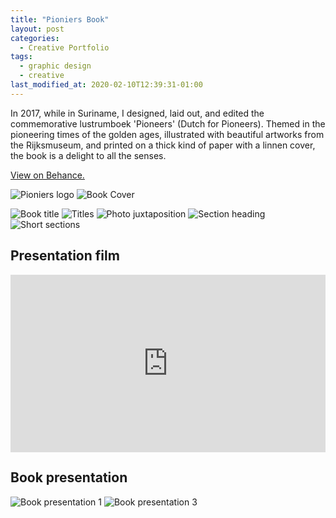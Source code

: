 ```yaml
---
title: "Pioniers Book"
layout: post
categories:
  - Creative Portfolio
tags:
  - graphic design
  - creative
last_modified_at: 2020-02-10T12:39:31-01:00
---
```


In 2017, while in Suriname, I designed, laid out, and edited the commemorative lustrumboek 'Pioneers' (Dutch for Pioneers). Themed in the pioneering times of the golden ages, illustrated with beautiful artworks from the Rijksmuseum, and printed on a thick kind of paper with a linnen cover, the book is a delight to all the senses.

[View on Behance.](https://www.behance.net/gallery/69547299/Pioniers-Book)


![Pioniers logo](https://mir-s3-cdn-cf.behance.net/project_modules/max_1200/4da4c469547299.5b8558a36d9ec.png)
![Book Cover](https://mir-s3-cdn-cf.behance.net/project_modules/fs/23fd6d69547299.5b8558a37709b.jpg)

![Book title](https://mir-s3-cdn-cf.behance.net/project_modules/max_1200/1daf0f69547299.5b8558a15906e.jpg)
![Titles](https://mir-s3-cdn-cf.behance.net/project_modules/max_1200/22d2dc69547299.5b8558a1800eb.jpg)
![Photo juxtaposition](https://mir-s3-cdn-cf.behance.net/project_modules/disp/1be25f69547299.5b8558a1459c4.jpg)
![Section heading](https://mir-s3-cdn-cf.behance.net/project_modules/disp/b81fa569547299.5b8558a14f2f4.jpg)
![Short sections](https://mir-s3-cdn-cf.behance.net/project_modules/disp/24c67969547299.5b8558a176a5f.jpg)

## Presentation film

<div style="position:relative; padding-top: 56.25%; margin-bottom: 20px">
  <iframe src="https://player.vimeo.com/video/170873111?title=0&byline=0&portrait=0" style="position: absolute; width: 100%; height: 100%; top: 0; left: 0" frameborder="0" allow="autoplay; fullscreen" allowfullscreen></iframe>
</div>

## Book presentation
![Book presentation 1](https://mir-s3-cdn-cf.behance.net/project_modules/max_1200/f255a069547299.5b8558a2f0b59.jpg)
![Book presentation 3](https://mir-s3-cdn-cf.behance.net/project_modules/max_1200/5fdaa169547299.5b8558a2e786a.jpg)